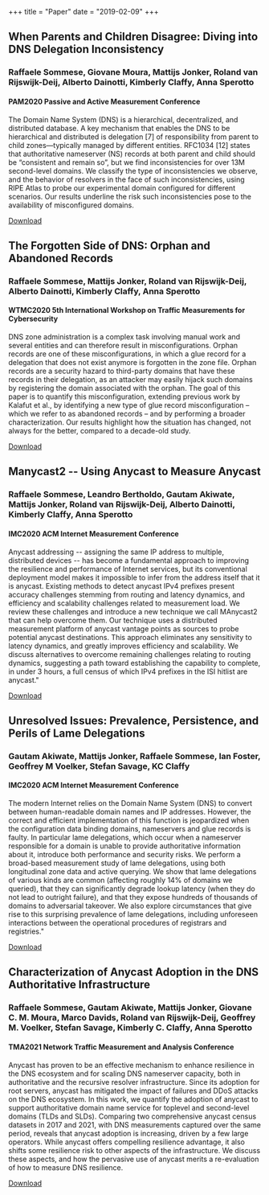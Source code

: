 +++
title = "Paper"
date = "2019-02-09"
+++

## When Parents and Children Disagree: Diving into DNS Delegation Inconsistency

### Raffaele Sommese, Giovane Moura, Mattijs Jonker, Roland van Rijswijk-Deij, Alberto Dainotti, Kimberly Claffy, Anna Sperotto

#### PAM2020 Passive and Active Measurement Conference



The Domain Name System (DNS) is a hierarchical, decentralized, and distributed database. A key mechanism that enables the DNS to be hierarchical and distributed is delegation [7] of responsibility from parent to child zones—typically managed by different entities. RFC1034 [12] states that authoritative nameserver (NS) records at both parent and child should be “consistent and remain so”, but we find inconsistencies for over 13M second-level domains. We classify the type of inconsistencies we observe, and the behavior of resolvers in the face of such inconsistencies, using RIPE Atlas to probe our experimental domain configured for different scenarios. Our results underline the risk such inconsistencies pose to the availability of misconfigured domains.

<a href="https://academia.r4ffy.info/paper/SommesePam2020.pdf">Download</a>

## The Forgotten Side of DNS: Orphan and Abandoned Records

### Raffaele Sommese, Mattijs Jonker, Roland van Rijswijk-Deij, Alberto Dainotti, Kimberly Claffy, Anna Sperotto

#### WTMC2020 5th International Workshop on Traffic Measurements for Cybersecurity 


DNS zone administration is a complex task involving manual work and several entities and can therefore
result in misconfigurations. Orphan records are one of these
misconfigurations, in which a glue record for a delegation
that does not exist anymore is forgotten in the zone file.
Orphan records are a security hazard to third-party domains
that have these records in their delegation, as an attacker
may easily hijack such domains by registering the domain
associated with the orphan. The goal of this paper is to
quantify this misconfiguration, extending previous work by
Kalafut et al., by identifying a new type of glue record
misconfiguration – which we refer to as abandoned records –
and by performing a broader characterization. Our results
highlight how the situation has changed, not always for the
better, compared to a decade-old study.

<a href="https://academia.r4ffy.info/paper/SommeseWTMC2020.pdf">Download</a>

## Manycast2 -- Using Anycast to Measure Anycast
### Raffaele Sommese, Leandro Bertholdo, Gautam Akiwate, Mattijs Jonker, Roland van Rijswijk-Deij, Alberto Dainotti, Kimberly Claffy, Anna Sperotto
#### IMC2020 ACM Internet Measurement Conference


Anycast addressing -- assigning the same IP address to multiple, 
distributed devices -- has become a fundamental approach to improving
the resilience and performance of Internet services, but its conventional 
deployment model makes it impossible to infer from the address itself 
that it is anycast. Existing methods to detect anycast IPv4 prefixes 
present accuracy challenges stemming from routing and latency dynamics, 
and efficiency and scalability challenges related to measurement load. 
We review these challenges and introduce a new technique we call MAnycast2 
that can help overcome them. Our technique uses a distributed measurement 
platform of anycast vantage points as sources to probe potential anycast 
destinations. This approach eliminates any sensitivity to latency dynamics,
and greatly improves efficiency and scalability. We discuss alternatives
to overcome remaining challenges relating to routing dynamics, suggesting
a path toward establishing the capability to complete, in under 3 hours,
a full census of which IPv4 prefixes in the ISI hitlist are anycast."

<a href="https://academia.r4ffy.info/paper/SommeseIMC2020.pdf">Download</a>


## Unresolved Issues: Prevalence, Persistence, and Perils of Lame Delegations
### Gautam Akiwate, Mattijs Jonker, Raffaele Sommese, Ian Foster, Geoffrey M Voelker, Stefan Savage, KC Claffy
#### IMC2020 ACM Internet Measurement Conference


The modern Internet relies on the Domain Name System (DNS) to convert between human-readable domain names and IP addresses. However, the correct and efficient implementation of this function is jeopardized when the configuration data binding domains, nameservers and glue records is faulty. In particular lame delegations, which occur when a nameserver responsible for a domain is unable to provide authoritative information about it, introduce both performance and security risks. We perform a broad-based measurement study of lame delegations, using both longitudinal zone data and active querying. We show that lame delegations of various kinds are common (affecting roughly 14% of domains we queried), that they can significantly degrade lookup latency (when they do not lead to outright failure), and that they expose hundreds of thousands of domains to adversarial takeover. We also explore circumstances that give rise to this surprising prevalence of lame delegations, including unforeseen interactions between the operational procedures of registrars and registries."

<a href="https://academia.r4ffy.info/paper/AkiwateIMC2020.pdf">Download</a>


## Characterization of Anycast Adoption in the DNS Authoritative Infrastructure
### Raffaele Sommese, Gautam Akiwate, Mattijs Jonker, Giovane C. M. Moura, Marco Davids, Roland van Rijswijk-Deij, Geoffrey M. Voelker, Stefan Savage, Kimberly C. Claffy, Anna Sperotto
#### TMA2021 Network Traffic Measurement and Analysis Conference



Anycast has proven to be an effective mechanism to enhance resilience in the DNS ecosystem and for scaling DNS nameserver capacity, both in authoritative and the recursive resolver infrastructure. Since its adoption for root servers, anycast has mitigated the impact of failures and DDoS attacks on the DNS ecosystem. In this work, we quantify the adoption of anycast to support authoritative domain name service for toplevel and second-level domains (TLDs and SLDs). Comparing two comprehensive anycast census datasets in 2017 and 2021, with DNS measurements captured over the same period, reveals that anycast adoption is increasing, driven by a few large operators. While anycast offers compelling resilience advantage, it also shifts some resilience risk to other aspects of the infrastructure. We discuss these aspects, and how the pervasive use of anycast merits a re-evaluation of how to measure DNS resilience.

<a href="http://dl.ifip.org/db/conf/tma/tma2021/tma2021-paper1.pdf">Download</a>


